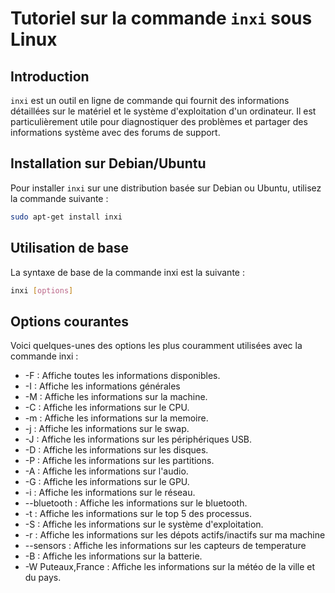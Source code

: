 # Tutoriel sur la commande `inxi` sous Linux

## Introduction

`inxi` est un outil en ligne de commande qui fournit des informations détaillées sur le matériel et le système d'exploitation d'un ordinateur. Il est particulièrement utile pour diagnostiquer des problèmes et partager des informations système avec des forums de support.

## Installation sur Debian/Ubuntu

Pour installer `inxi` sur une distribution basée sur Debian ou Ubuntu, utilisez la commande suivante :

```sh
sudo apt-get install inxi
```

## Utilisation de base

La syntaxe de base de la commande inxi est la suivante :

```sh
inxi [options]
```

## Options courantes

Voici quelques-unes des options les plus couramment utilisées avec la commande inxi :

* -F : Affiche toutes les informations disponibles.
* -I : Affiche les informations générales
* -M : Affiche les informations sur la machine.
* -C : Affiche les informations sur le CPU.
* -m : Affiche les informations sur la memoire.
* -j : Affiche les informations sur le swap.
* -J : Affiche les informations sur les périphériques USB.
* -D : Affiche les informations sur les disques.
* -P : Affiche les informations sur les partitions.
* -A : Affiche les informations sur l'audio.
* -G : Affiche les informations sur le GPU.
* -i : Affiche les informations sur le réseau.
* --bluetooth : Affiche les informations sur le bluetooth.
* -t : Affiche les informations sur le top 5 des processus.
* -S : Affiche les informations sur le système d'exploitation.
* -r : Affiche les informations sur les dépots actifs/inactifs sur ma machine
* --sensors : Affiche les informations sur les capteurs de temperature
* -B : Affiche les informations sur la batterie.
* -W Puteaux,France : Affiche les informations sur la météo de la ville et du pays.
